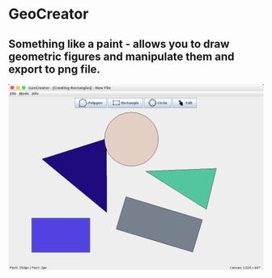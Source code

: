 # GeoCreator
## Something like a paint - allows you to draw geometric figures and manipulate them and export to png file.
![Screenshot](https://raw.githubusercontent.com/kestarumper/GeoCreator/master/program_view.png)
